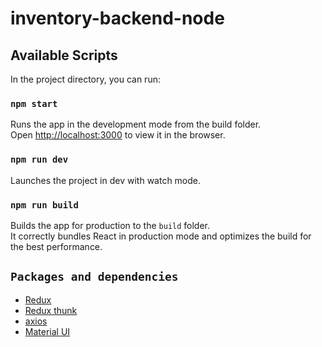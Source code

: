 # inventory-backend-node

## Available Scripts

In the project directory, you can run:

### `npm start`

Runs the app in the development mode from the build folder.<br />
Open [http://localhost:3000](http://localhost:3000) to view it in the browser.

### `npm run dev`

Launches the project in dev with watch mode.<br />

### `npm run build`

Builds the app for production to the `build` folder.<br />
It correctly bundles React in production mode and optimizes the build for the best performance.

## `Packages and dependencies`

- [Redux](https://redux.js.org/introduction/getting-started)
- [Redux thunk](https://github.com/reduxjs/redux-thunk)
- [axios](https://github.com/axios/axios)
- [Material UI](https://material-ui.com/)
